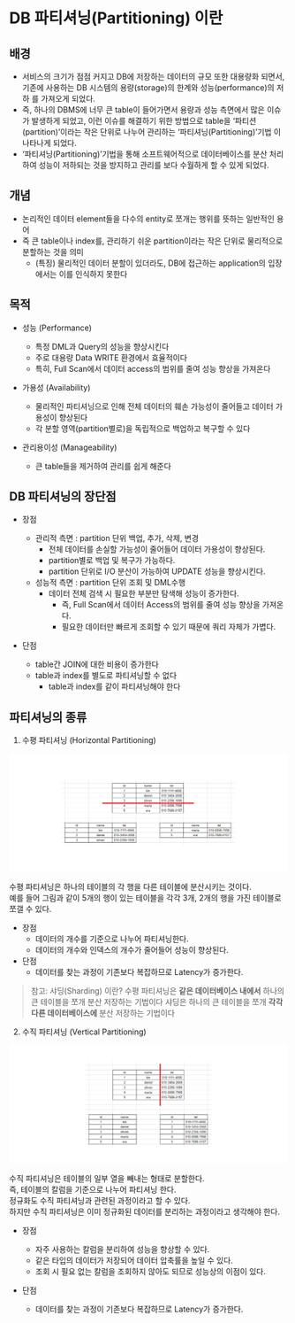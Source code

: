 # DB 파티셔닝(Partitioning) 이란

## 배경
* 서비스의 크기가 점점 커지고 DB에 저장하는 데이터의 규모 또한 대용량화 되면서, 기존에 사용하는 DB 시스템의 용량(storage)의 한계와 성능(performance)의 저하 를 가져오게 되었다.
* 즉, 하나의 DBMS에 너무 큰 table이 들어가면서 용량과 성능 측면에서 많은 이슈가 발생하게 되었고, 이런 이슈를 해결하기 위한 방법으로 table을 ‘파티션(partition)’이라는 작은 단위로 나누어 관리하는 ‘파티셔닝(Partitioning)’기법 이 나타나게 되었다.
* ‘파티셔닝(Partitioning)’기법을 통해 소프트웨어적으로 데이터베이스를 분산 처리하여 성능이 저하되는 것을 방지하고 관리를 보다 수월하게 할 수 있게 되었다.

## 개념
* 논리적인 데이터 element들을 다수의 entity로 쪼개는 행위를 뜻하는 일반적인 용어
* 즉 큰 table이나 index를, 관리하기 쉬운 partition이라는 작은 단위로 물리적으로 분할하는 것을 의미
  * (특징) 물리적인 데이터 분할이 있더라도, DB에 접근하는 application의 입장에서는 이를 인식하지 못한다


## 목적
* 성능 (Performance)
  * 특정 DML과 Query의 성능을 향상시킨다
  * 주로 대용량 Data WRITE 환경에서 효율적이다
  * 특히, Full Scan에서 데이터 access의 범위를 줄여 성능 향상을 가져온다

* 가용성 (Availability)
  * 물리적인 파티셔닝으로 인해 전체 데이터의 훼손 가능성이 줄어들고 데이터 가용성이 향상된다
  * 각 분할 영역(partition별로)을 독립적으로 백업하고 복구할 수 있다

* 관리용이성 (Manageability)
  * 큰 table들을 제거하여 관리를 쉽게 해준다

## DB 파티셔닝의 장단점
* 장점
  * 관리적 측면 : partition 단위 백업, 추가, 삭제, 변경 
    * 전체 데이터를 손실할 가능성이 줄어들어 데이터 가용성이 향상된다.
    * partition별로 백업 및 복구가 가능하다.
    * partition 단위로 I/O 분산이 가능하여 UPDATE 성능을 향상시킨다.
  * 성능적 측면 : partition 단위 조회 및 DML수행
    * 데이터 전체 검색 시 필요한 부분만 탐색해 성능이 증가한다.
      * 즉, Full Scan에서 데이터 Access의 범위를 줄여 성능 향상을 가져온다.
      * 필요한 데이터만 빠르게 조회할 수 있기 때문에 쿼리 자체가 가볍다.

* 단점
  * table간 JOIN에 대한 비용이 증가한다
  * table과 index를 별도로 파티셔닝할 수 없다
    * table과 index를 같이 파티셔닝해야 한다

## 파티셔닝의 종류
1. 수평 파티셔닝 (Horizontal Partitioning)

![img.png](img.png)

수평 파티셔닝은 하나의 테이블의 각 행을 다른 테이블에 분산시키는 것이다.  
예를 들어 그림과 같이 5개의 행이 있는 테이블을 각각 3개, 2개의 행을 가진 테이블로 쪼갤 수 있다.

* 장점 
  * 데이터의 개수를 기준으로 나누어 파티셔닝한다.
  * 데이터의 개수와 인덱스의 개수가 줄어들어 성능이 향상된다.
* 단점
  * 데이터를 찾는 과정이 기존보다 복잡하므로 Latency가 증가한다.

> 참고: 샤딩(Sharding) 이란?
> 수평 파티셔닝은 **같은 데이터베이스 내에서** 하나의 큰 테이블을 쪼개 분산 저장하는 기법이다
> 샤딩은 하나의 큰 테이블을 쪼개 **각각 다른 데이터베이스에** 분산 저장하는 기법이다

2. 수직 파티셔닝 (Vertical Partitioning)

![img_1.png](img_1.png)

수직 파티셔닝은 테이블의 일부 열을 빼내는 형태로 분할한다.  
즉, 테이블의 칼럼을 기준으로 나누어 파티셔닝 한다.   
정규화도 수직 파티셔닝과 관련된 과정이라고 할 수 있다.  
하지만 수직 파티셔닝은 이미 정규화된 데이터를 분리하는 과정이라고 생각해야 한다.

* 장점
  * 자주 사용하는 칼럼을 분리하여 성능을 향상할 수 있다.
  * 같은 타입의 데이터가 저장되어 데이터 압축률을 높일 수 있다.
  * 조회 시 필요 없는 칼럼을 조회하지 않아도 되므로 성능상의 이점이 있다.

* 단점 
  * 데이터를 찾는 과정이 기존보다 복잡하므로 Latency가 증가한다.
